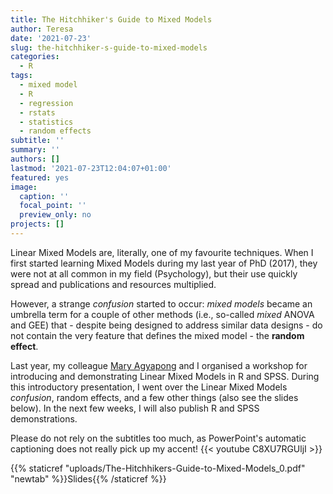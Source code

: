 ```yaml
---
title: The Hitchhiker's Guide to Mixed Models
author: Teresa
date: '2021-07-23'
slug: the-hitchhiker-s-guide-to-mixed-models
categories:
  - R
tags:
  - mixed model
  - R
  - regression
  - rstats
  - statistics
  - random effects
subtitle: ''
summary: ''
authors: []
lastmod: '2021-07-23T12:04:07+01:00'
featured: yes
image:
  caption: ''
  focal_point: ''
  preview_only: no
projects: []
---
```


Linear Mixed Models are, literally, one of my favourite techniques. When I first started learning Mixed Models during my last year of PhD (2017), they were not at all common in my field (Psychology), but their use quickly spread and publications and resources multiplied.

However, a strange *confusion* started to occur: *mixed models* became an umbrella term for a couple of other methods (i.e., so-called *mixed* ANOVA and GEE) that - despite being designed to address similar data designs - do not contain the very feature that defines the mixed model - the **random effect**.

Last year, my colleague [Mary Agyapong](https://twitter.com/_MaryAgyapong) and I organised a workshop for introducing and demonstrating Linear Mixed Models in R and SPSS. During this introductory presentation, I went over the Linear Mixed Models *confusion*, random effects, and a few other things (also see the slides below). In the next few weeks, I will also publish R and SPSS demonstrations.

Please do not rely on the subtitles too much, as PowerPoint's automatic captioning does not really pick up my accent! {{< youtube C8XU7RGUljI >}}

{{% staticref "uploads/The-Hitchhikers-Guide-to-Mixed-Models_0.pdf" "newtab" %}}Slides{{% /staticref %}}
